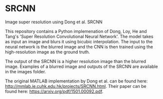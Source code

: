 # SRCNN
Image super resolution using Dong et al. SRCNN

This repository contains a Python implemenation of Dong, Loy, He and Tang's 'Super Resolution Convolutional Neural Network'. The model takes as input an image and blurs it using bicubic interpolation. The input to the neural network is the blurred image and the CNN is then trained using the high-resolution image as the ground truth.

The output of the SRCNN is a higher resolution image than the blurred image. Examples of a blurred image and outputs of the SRCNN are available in the images folder.

The original MATLAB implementation by Dong et al. can be found here: http://mmlab.ie.cuhk.edu.hk/projects/SRCNN.html.
Their paper can be found here: https://arxiv.org/pdf/1501.00092.pdf.
